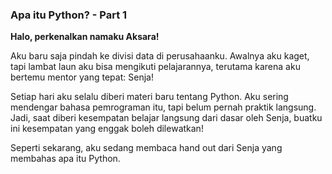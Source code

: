 ### Apa itu Python? - Part 1

**Halo, perkenalkan namaku Aksara!**

Aku baru saja pindah ke divisi data di perusahaanku.
Awalnya aku kaget, tapi lambat laun aku bisa mengikuti pelajarannya, terutama karena aku bertemu mentor yang tepat: Senja!

Setiap hari aku selalu diberi materi baru tentang Python. Aku sering mendengar bahasa pemrograman itu, tapi belum pernah praktik langsung. Jadi, saat diberi kesempatan belajar langsung dari dasar oleh Senja, buatku ini kesempatan yang enggak boleh dilewatkan!

Seperti sekarang, aku sedang membaca hand out dari Senja yang membahas apa itu Python.